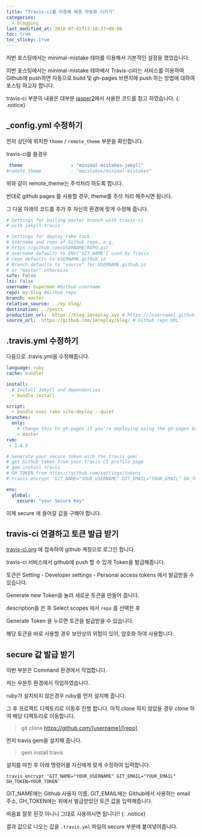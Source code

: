 ```yaml
---
title: "Travis-ci를 이용해 배포 자동화 시키기"
categories: 
  - blogging
last_modified_at: 2018-07-02T13:10:37+09:00
toc: true
toc_sticky: true
---
```


저번 포스팅에서는 minimal-mistake 테마를 이용해서 기본적인 설정을 했었습니다.

이번 포스팅에서는 minimal-mistake 테마에서 Travis-ci라는 서비스를 이용하여 Github에 push하면 자동으로 build 및 gh-pages 브랜치에 push 하는 방법에 대하여 포스팅 하고자 합니다.

travis-ci 부분의 내용은 대부분 [jasper2](https://github.com/jekyller/jasper2)에서 사용한 코드를 참고 하였습니다.
{: .notice}



## _config.yml 수정하기
먼저 상단에 위치한 `theme` / `remote_theme` 부분을 확인합니다.

travis-ci를 쓸경우 
```yml
 theme                  : "minimal-mistakes-jekyll"
#remote_theme           : "mmistakes/minimal-mistakes"
```
위와 같이 remote_theme는 주석처리 하도록 합니다.

반대로 github pages 를 사용할 경우, theme를 주석 처리 해주시면 됩니다.

그 다음 아래의 코드를 추가 후 자신의 환경에 맞게 수정해 줍니다.

```yml
# Settings for builing master branch with travis-ci
# with jekyll-travis

# Settings for deploy rake task
# Username and repo of Github repo, e.g.
# https://github.com/USERNAME/REPO.git
# username defaults to ENV['GIT_NAME'] used by Travis
# repo defaults to USERNAME.github.io
# Branch defaults to "source" for USERNAME.github.io
# or "master" otherwise
safe: False
lsi: False
username: Superman #Github username
repo: my-blog #Github repo
branch: master
relative_source: ../my-blog/
destination: ../posts
production_url:  https://blog.imreplay.xyz # https://[username].github.io/[repo] or Your Custom URL
source_url:  https://github.com/imreplay/blog/ # Github repo URL
```

## .travis.yml 수정하기

다음으로 .travis.yml을 수정해줍니다.


```yml
language: ruby
cache: bundler

install:
  # Install Jekyll and dependencies
  - bundle install

script:
  - bundle exec rake site:deploy --quiet
branches:
  only:
    # Change this to gh-pages if you're deploying using the gh-pages branch
    - master
rvm:
 - 2.4.2

# Generate your secure token with the travis gem:
# get Github token from your Travis CI profile page
# gem install travis
# GH_TOKEN from https://github.com/settings/tokens
# travis encrypt 'GIT_NAME="YOUR_USERNAME" GIT_EMAIL="YOUR_EMAIL" GH_TOKEN=YOUR_TOKEN'

env:
  global:
    secure: "your Secure Key"
```

이제 secure 에 들어갈 값을 구해야 합니다.

## travis-ci 연결하고 토큰 발급 받기

[travis-ci.org](https://travis-ci.org/) 에 접속하여 github 계정으로 로그인 합니다.

travis-ci 서비스에서 github에 push 할 수 있게 Token을 발급해줍니다.

토큰은 Setting - Developer settings - Personal access tokens 에서 발급받을 수 있습니다.

Generate new Token을 눌러 새로운 토큰을 만들어 줍니다.

description을 쓴 후 Select scopes 에서 `repo` 를 선택한 후 

Generate Token 을 누르면 토큰을 발급받을 수 있습니다.

해당 토큰을 바로 사용할 경우 보안상의 위험이 있어, 암호화 하여 사용합니다.

## secure 값 발급 받기

이번 부분은 Command 환경에서 작업합니다.

저는 우분투 환경에서 작업하였습니다.

ruby가 설치되지 않은경우 ruby를 먼저 설치해 줍니다.

그 후 프로젝트 디렉토리로 이동후 진행 합니다. 아직 clone 하지 않았을 경우 clone 하여 해당 디렉토리로 이동합니다.

> git clone https://github.com/[username]/[repo]

먼저 travis gem을 설치해 줍니다.

> gem install travis

설치를 마친 후 아래 명령어를 자신에게 맞게 수정하여 입력합니다.

`travis encrypt 'GIT_NAME="YOUR_USERNAME" GIT_EMAIL="YOUR_EMAIL" GH_TOKEN=YOUR_TOKEN'`

GIT_NAME에는 Github 사용자 이름, GIT_EMAIL에는 Github에서 사용하는 email 주소, GH_TOKEN에는 위에서 발급받았던 토큰 값을 입력해줍니다.

따옴표 잘못 된것 아니니 그대로 사용하시면 됩니다!!
{: .notice}

결과 값으로 나오는 값을 `.travis.yml` 파일의 secure 부분에 붙여넣어줍니다.